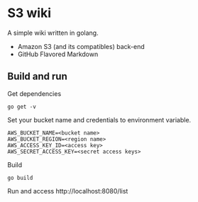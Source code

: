 # S3 wiki

A simple wiki written in golang.

* Amazon S3 (and its compatibles) back-end
* GitHub Flavored Markdown

## Build and run

Get dependencies

~~~
go get -v
~~~

Set your bucket name and credentials to environment variable.

~~~
AWS_BUCKET_NAME=<bucket name>
AWS_BUCKET_REGION=<region name>
AWS_ACCESS_KEY_ID=<access key>
AWS_SECRET_ACCESS_KEY=<secret access keys>
~~~

Build

~~~
go build
~~~

Run and access http://localhost:8080/list
